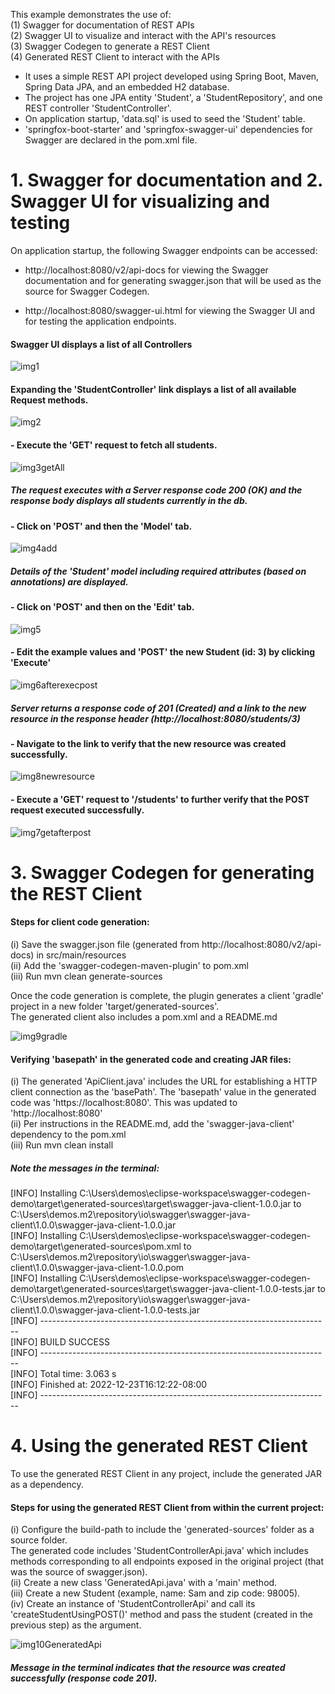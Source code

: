 This example demonstrates the use of:  
(1) Swagger for documentation of REST APIs  
(2) Swagger UI to visualize and interact with the API's resources  
(3) Swagger Codegen to generate a REST Client  
(4) Generated REST Client to interact with the APIs  

- It uses a simple REST API project developed using Spring Boot, Maven, Spring Data JPA, and an embedded H2 database.  
- The project has one JPA entity 'Student', a 'StudentRepository', and one REST controller 'StudentController'.  
- On application startup, 'data.sql' is used to seed the 'Student' table.  
- 'springfox-boot-starter' and 'springfox-swagger-ui' dependencies for Swagger are declared in the pom.xml file.  

# 1. Swagger for documentation and 2. Swagger UI for visualizing and testing

On application startup, the following Swagger endpoints can be accessed:
  
  - http://localhost:8080/v2/api-docs for viewing the Swagger documentation and for generating swagger.json that will be used as the source for Swagger Codegen. 
  
  - http://localhost:8080/swagger-ui.html for viewing the Swagger UI and for testing the application endpoints.

#### Swagger UI displays a list of all Controllers  

![img1](https://user-images.githubusercontent.com/15854708/210188228-1186965f-9b5b-480e-9918-fdf8463e6dbe.jpg)

#### Expanding the 'StudentController' link displays a list of all available Request methods.

![img2](https://user-images.githubusercontent.com/15854708/210188232-1a87caf6-89d5-4153-9a89-62a3c75dcbaf.JPG)
  
#### - Execute the 'GET' request to fetch all students. 

![img3getAll](https://user-images.githubusercontent.com/15854708/210188237-c48ee2d2-c4ee-47f7-bc3e-47faf76dc9f9.JPG)

##### The request executes with a Server response code 200 (OK) and the response body displays all students currently in the db.

#### - Click on 'POST' and then the 'Model' tab.  

![img4add](https://user-images.githubusercontent.com/15854708/210188241-31c24cb8-9172-4e65-b811-1ff5d614b60c.JPG)

##### Details of the 'Student' model including required attributes (based on annotations) are displayed.

#### - Click on 'POST' and then on the 'Edit' tab.

![img5](https://user-images.githubusercontent.com/15854708/210188242-fcd5b15e-6c84-49ce-924b-aecb1ed25933.JPG)

#### - Edit the example values and 'POST' the new Student (id: 3) by clicking 'Execute'

![img6afterexecpost](https://user-images.githubusercontent.com/15854708/210188244-3b73f70b-5965-4127-8573-4aabae9e9996.JPG)

##### Server returns a response code of 201 (Created) and a link to the new resource in the response header (http://localhost:8080/students/3)

#### - Navigate to the link to verify that the new resource was created  successfully. 

![img8newresource](https://user-images.githubusercontent.com/15854708/210188248-3a7b3276-43c6-40fc-a879-3ac3581f858c.JPG)

#### - Execute a 'GET' request to '/students' to further verify that the POST request executed successfully.  

![img7getafterpost](https://user-images.githubusercontent.com/15854708/210188245-a1676ce2-01fc-43e1-8893-edca9b46946a.JPG)

# 3. Swagger Codegen for generating the REST Client  

#### Steps for client code generation:   
(i) Save the swagger.json file (generated from http://localhost:8080/v2/api-docs) in src/main/resources    
(ii) Add the 'swagger-codegen-maven-plugin' to pom.xml  
(iii) Run mvn clean generate-sources  

Once the code generation is complete, the plugin generates a client 'gradle' project in a new folder 'target/generated-sources'.  
The generated client also includes a pom.xml and a README.md  

![img9gradle](https://user-images.githubusercontent.com/15854708/210188249-4528c645-5024-47e8-9af0-ab35ae0bd900.JPG)

#### Verifying 'basepath' in the generated code and creating JAR files:  
(i) The generated 'ApiClient.java' includes the URL for establishing a HTTP client connection as the 'basePath'. The 'basepath' value in the generated code was 'https://localhost:8080'. This was updated to 'http://localhost:8080'  
(ii) Per instructions in the README.md, add the 'swagger-java-client' dependency to the pom.xml  
(iii) Run mvn clean install  

##### Note the messages in the terminal:

[INFO] Installing C:\Users\demos\eclipse-workspace\swagger-codegen-demo\target\generated-sources\target\swagger-java-client-1.0.0.jar to C:\Users\demos\.m2\repository\io\swagger\swagger-java-client\1.0.0\swagger-java-client-1.0.0.jar  
[INFO] Installing C:\Users\demos\eclipse-workspace\swagger-codegen-demo\target\generated-sources\pom.xml to C:\Users\demos\.m2\repository\io\swagger\swagger-java-client\1.0.0\swagger-java-client-1.0.0.pom  
[INFO] Installing C:\Users\demos\eclipse-workspace\swagger-codegen-demo\target\generated-sources\target\swagger-java-client-1.0.0-tests.jar to  
C:\Users\demos\.m2\repository\io\swagger\swagger-java-client\1.0.0\swagger-java-client-1.0.0-tests.jar  
[INFO] ------------------------------------------------------------------------  
[INFO] BUILD SUCCESS  
[INFO] ------------------------------------------------------------------------  
[INFO] Total time:  3.063 s  
[INFO] Finished at: 2022-12-23T16:12:22-08:00  
[INFO] ------------------------------------------------------------------------  

# 4. Using the generated REST Client  
To use the generated REST Client in any project, include the generated JAR as a dependency.
     
#### Steps for using the generated REST Client from within the current project:
(i) Configure the build-path to include the 'generated-sources' folder as a source folder.  
The generated code includes 'StudentControllerApi.java' which includes methods corresponding to all endpoints exposed in the original project (that was the source of swagger.json).  
(ii) Create a new class 'GeneratedApi.java' with a 'main' method.  
(iii) Create a new Student (example, name: Sam and zip code: 98005).  
(iv) Create an instance of 'StudentControllerApi' and call its 'createStudentUsingPOST()' method and pass the student (created in the previous step) as the argument.

![img10GeneratedApi](https://user-images.githubusercontent.com/15854708/210188254-c7d10c91-b35a-4dc9-bfaa-e8fcca1de375.JPG)  

##### Message in the terminal indicates that the resource was created successfully (response code 201).
